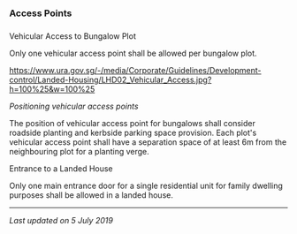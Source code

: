 ### Access Points

### 

<a href="#Vehicular-Access" class="collapsible collapsed"
data-toggle="collapse"></a>

Vehicular Access to Bungalow Plot

Only one vehicular access point shall be allowed per bungalow plot.

<https://www.ura.gov.sg/-/media/Corporate/Guidelines/Development-control/Landed-Housing/LHD02_Vehicular_Access.jpg?h=100%25&w=100%25>

*Positioning vehicular access points*

The position of vehicular access point for bungalows shall consider
roadside planting and kerbside parking space provision. Each plot's
vehicular access point shall have a separation space of at least 6m from
the neighbouring plot for a planting verge.

<a href="#Entrance" class="collapsible collapsed"
data-toggle="collapse"></a>

Entrance to a Landed House

Only one main entrance door for a single residential unit for family
dwelling purposes shall be allowed in a landed house.

------------------------------------------------------------------------

*Last updated on 5 July 2019*
